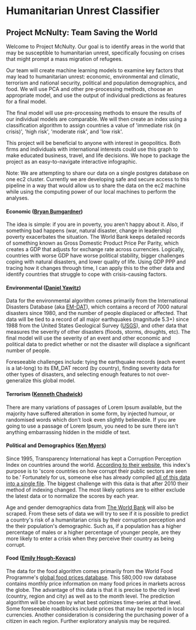 # Humanitarian Unrest Classifier
## Project McNulty: Team Saving the World
Welcome to Project McNulty. Our goal is to identify areas in the world that may be susceptible to humanitarian unrest, specifically focusing on crises that might prompt a mass migration of refugees.

Our team will create machine learning models to examine key factors that may lead to humanitarian unrest: economic, environmental and climatic, terrorism and national security, political and population demographics, and food. We will use PCA and other pre-processing methods, choose an appropriate model, and use the output of individual predictions as features for a final model.

The final model will use pre-processing methods to ensure the results of our individual models are comparable. We will then create an index using a classification algorithm to assign countries a value of 'immediate risk (in crisis)', 'high risk', 'moderate risk', and 'low risk'.

This project will be beneficial to anyone with interest in geopolitics. Both firms and individuals with international interests could use this graph to make educated business, travel, and life decisions. We hope to package the project as an easy-to-navigate interactive infographic.

Note: We are attempting to share our data on a single postgres database on one ec2 cluster. Currently we are developing safe and secure access to this pipeline in a way that would allow us to share the data on the ec2 machine while using the computing power of our local machines to perform the analyses.

#### Economic ([Bryan Bumgardner](https://github.com/BryanBumgardner))
The idea is simple: if you are in poverty, you aren't happy about it. Also, if something bad happens (war, natural disaster, change in leadership) poverty exacerbates the situation. The World Bank keeps detailed records of something known as Gross Domestic Product Price Per Parity, which creates a GDP that adjusts for exchange rate across currencies. Logically, countries with worse GDP have worse political stability, bigger challenges coping with natural disasters, and lower quality of life. Using GDP PPP and tracing how it changes through time, I can apply this to the other data and identify countries that struggle to cope with crisis-causing factors.

#### Environmental ([Daniel Yawitz](https://github.com/yawitzd))
Data for the environmental algorithm comes primarily from the International Disasters Database (aka [EM-DAT](http://www.emdat.be/)), which contains a record of 7000 natural disasters since 1980, and the number of people displaced or affected. That data will be tied to a record of all major earthquakes (magnitude 5.3+) since 1988 from the United States Geological Survey ([USGS](http://earthquake.usgs.gov/earthquakes/search/)), and other data that measures the severity of other disasters (floods, storms, droughts, etc). The final model will use the severity of an event and other economic and political data to predict whether or not the disaster will displace a significant number of people.

Foreseeable challenges include: tying the earthquake records (each event is a lat-long) to its EM_DAT record (by country), finding severity data for other types of disasters, and selecting enough features to not over-generalize this global model.

#### Terrorism ([Kenneth Chadwick](https://github.com/outsideken))
There are many variations of passages of Lorem Ipsum available, but the majority have suffered alteration in some form, by injected humour, or randomised words which don't look even slightly believable. If you are going to use a passage of Lorem Ipsum, you need to be sure there isn't anything embarrassing hidden in the middle of text.

#### Political and Demographics ([Ken Myers](https://github.com/kennmyers))
Since 1995, Transparency International has kept a Corruption Perception Index on countries around the world. [According to their website](http://www.transparency.org/research/cpi/overview), this index's purpose is to 'score countries on how corrupt their public sectors are seen to be.' Fortunately for us, someone else has already compiled [all of this data into a single file](https://github.com/datasets/corruption-perceptions-index). The biggest challenge with this data is that after 2010 their method of indexing changed. The most likely options are to either exclude the latest data or to normalize the scores by each year.

Age and gender demographics data from [The World Bank](http://data.worldbank.org/indicator) will also be scraped. From these sets of data we will try to see if it is possible to predict a country's risk of a humanitarian crisis by their corruption perception and the their population's demographic. Such as, if a population has a higher percentage of males or a higher percentage of younger people, are they more likely to enter a crisis when they perceive their country as being corrupt.

#### Food ([Emily Hough-Kovacs](https://github.com/emilyhoughkovacs/))
The data for the food algorithm comes primarily from the World Food Programme's [global food prices database](https://data.hdx.rwlabs.org/dataset/wfp-food-prices/resource/b5b850a5-76da-4c33-a410-fd447deac042). This 580,000 row database contains monthly price information on many food prices in markets across the globe. The advantage of this data is that it is precise to the city level (country, region and city) as well as to the month level. The prediction algorithm will be chosen by what best optimizes time-series at that level. Some foreseeable roadblocks include prices that may be reported in local currencies. Another consideration is considering the purchasing power of a citizen in each region. Further exploratory analysis may be required.
